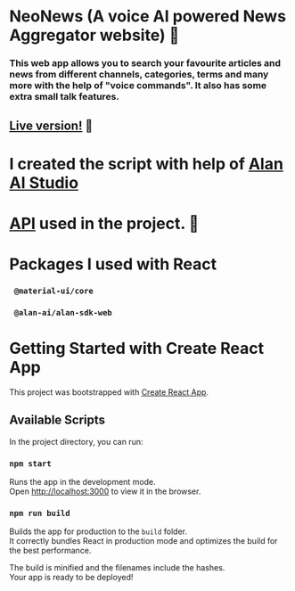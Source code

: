 # NeoNews (A voice AI powered News Aggregator website) :robot:
### This web app allows you to search your favourite articles and news from different channels, categories, terms and many more with the help of "voice commands". It also has some extra small talk features.

## [Live version!](https://neonews.netlify.app/) :electric_plug:
 
# I created the script with help of [Alan AI Studio](https://alan.app/)

# [API](https://newsapi.org/) used in the project. :book:


# Packages I used with React
### <code> @material-ui/core </code>
### <code> @alan-ai/alan-sdk-web </code>


# Getting Started with Create React App

This project was bootstrapped with [Create React App](https://github.com/facebook/create-react-app).

## Available Scripts

In the project directory, you can run:

### `npm start`

Runs the app in the development mode.\
Open [http://localhost:3000](http://localhost:3000) to view it in the browser.

### `npm run build`

Builds the app for production to the `build` folder.\
It correctly bundles React in production mode and optimizes the build for the best performance.

The build is minified and the filenames include the hashes.\
Your app is ready to be deployed!
